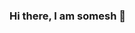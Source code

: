 ### Hi there, I am somesh 👋

<!--
**somesh-joshi/somesh-joshi** is a ✨ _special_ ✨ repository because its `README.md` (this file) appears on your GitHub profile.

Here are some ideas to get you started:

- 🔭 I’m currently working on ... ML Technologies
- 🌱 I’m currently learning ... DevOps
- 👯 I’m looking to collaborate on ... DevOps or BlockChain Projects
- 🤔 I’m looking for help with ... BlockChain
- 💬 Ask me about ... Nodejs, Reactjs.
- 📫 How to reach me: ... <a href="mailto:someshjoshi890@gmail.com">Mail me</a>
- 😄 Pronouns: ...
- ⚡ Fun fact: ...
-->
